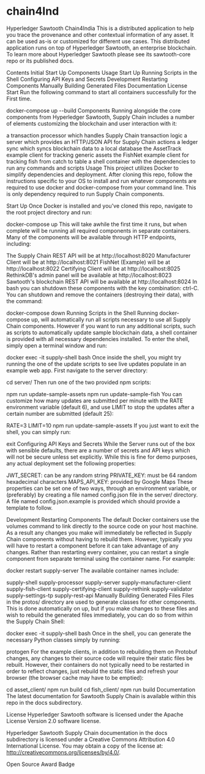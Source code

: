 # chain4Ind

Hyperledger Sawtooth
Chain4India
This is a distributed application to help you trace the provenance and other contextual information of any asset. It can be used as-is or customized for different use cases. This distributed application runs on top of Hyperledger Sawtooth, an enterprise blockchain. To learn more about Hyperledger Sawtooth please see its sawtooth-core repo or its published docs.

Contents
Initial Start Up
Components
Usage
Start Up
Running Scripts in the Shell
Configuring API Keys and Secrets
Development
Restarting Components
Manually Building Generated Files
Documentation
License
Start
Run the following command to start all containers successfully for the First time.

docker-compose up --build
Components
Running alongside the core components from Hyperledger Sawtooth, Supply Chain includes a number of elements customizing the blockchain and user interaction with it:

a transaction processor which handles Supply Chain transaction logic
a server which provides an HTTP/JSON API for Supply Chain actions
a ledger sync which syncs blockchain data to a local database
the AssetTrack example client for tracking generic assets
the FishNet example client for tracking fish from catch to table
a shell container with the dependencies to run any commands and scripts
Usage
This project utilizes Docker to simplify dependencies and deployment. After cloning this repo, follow the instructions specific to your OS to install and run whatever components are required to use docker and docker-compose from your command line. This is only dependency required to run Supply Chain components.

Start Up
Once Docker is installed and you've cloned this repo, navigate to the root project directory and run:

docker-compose up
This will take awhile the first time it runs, but when complete will be running all required components in separate containers. Many of the components will be available through HTTP endpoints, including:

The Supply Chain REST API will be at http://localhost:8020
Manufacturer Client will be at http://localhost:8021
FishNet (Example) will be at http://localhost:8022
Certifying Client will be at http://localhost:8025
RethinkDB's admin panel will be available at http://localhost:8023
Sawtooth's blockchain REST API will be available at http://localhost:8024
In bash you can shutdown these components with the key combination: ctrl-C. You can shutdown and remove the containers (destroying their data), with the command:

docker-compose down
Running Scripts in the Shell
Running docker-compose up, will automatically run all scripts necessary to use all Supply Chain components. However if you want to run any additional scripts, such as scripts to automatically update sample blockchain data, a shell container is provided with all necessary dependencies installed. To enter the shell, simply open a terminal window and run:

docker exec -it supply-shell bash
Once inside the shell, you might try running the one of the update scripts to see live updates populate in an example web app. First navigate to the server directory:

cd server/
Then run one of the two provided npm scripts:

npm run update-sample-assets
npm run update-sample-fish
You can customize how many updates are submitted per minute with the RATE environment variable (default 6), and use LIMIT to stop the updates after a certain number are submitted (default 25):

RATE=3 LIMIT=10 npm run update-sample-assets
If you just want to exit the shell, you can simply run:

exit
Configuring API Keys and Secrets
While the Server runs out of the box with sensible defaults, there are a number of secrets and API keys which will not be secure unless set explicitly. While this is fine for demo purposes, any actual deployment set the following properties:

JWT_SECRET: can be any random string
PRIVATE_KEY: must be 64 random hexadecimal characters
MAPS_API_KEY: provided by Google Maps
These properties can be set one of two ways, through an environment variable, or (preferably) by creating a file named config.json file in the server/ directory. A file named config.json.example is provided which should provide a template to follow.

Development
Restarting Components
The default Docker containers use the volumes command to link directly to the source code on your host machine. As a result any changes you make will immediately be reflected in Supply Chain components without having to rebuild them. However, typically you will have to restart a component before it can take advantage of any changes. Rather than restarting every container, you can restart a single component from separate terminal using the container name. For example:

docker restart supply-server
The available container names include:

supply-shell
supply-processor
supply-server
supply-manufacturer-client
supply-fish-client
supply-certifying-client
supply-rethink
supply-validator
supply-settings-tp
supply-rest-api
Manually Building Generated Files
Files in the protos/ directory are used to generate classes for other components. This is done automatically on up, but if you make changes to these files and wish to rebuild the generated files immediately, you can do so from within the Supply Chain Shell:

docker exec -it supply-shell bash
Once in the shell, you can generate the necessary Python classes simply by running:

protogen
For the example clients, in addition to rebuilding them on Protobuf changes, any changes to their source code will require their static files be rebuilt. However, their containers do not typically need to be restarted in order to reflect changes, just rebuild the static files and refresh your browser (the browser cache may have to be emptied):

cd asset_client/
npm run build
cd fish_client/
npm run build
Documentation
The latest documentation for Sawtooth Supply Chain is available within this repo in the docs subdirectory.

License
Hyperledger Sawtooth software is licensed under the Apache License Version 2.0 software license.

Hyperledger Sawtooth Supply Chain documentation in the docs subdirectory is licensed under a Creative Commons Attribution 4.0 International License. You may obtain a copy of the license at: http://creativecommons.org/licenses/by/4.0/.

Open Source Award Badge
